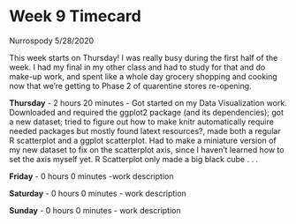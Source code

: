 Week 9 Timecard
================
Nurrospody
5/28/2020

This week starts on Thursday\! I was really busy during the first half
of the week. I had my final in my other class and had to study for that
and do make-up work, and spent like a whole day grocery shopping and
cooking now that we’re getting to Phase 2 of quarentine stores
re-opening.

**Thursday** - 2 hours 20 minutes - Got started on my Data Visualization
work. Downloaded and required the ggplot2 package (and its
dependencies); got a new dataset; tried to figure out how to make knitr
automatically require needed packages but mostly found latext
resources?, made both a regular R scatterplot and a ggplot scatterplot.
Had to make a miniature version of my new dataset to fix on the
scatterplot axis, since I haven’t learned how to set the axis myself
yet. R Scatterplot only made a big black cube . . .

**Friday** - 0 hours 0 minutes -work description

**Saturday** - 0 hours 0 minutes - work description

**Sunday** - 0 hours 0 minutes - work description
